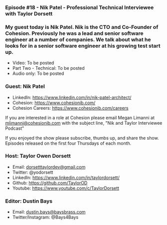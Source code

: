 ### Episode #18 - Nik Patel - Professional Technical Interviewee with Taylor Dorsett

### My guest today is Nik Patel. Nik is the CTO and Co-Founder of Cohesion. Previously he was a lead and senior software engineer at a number of companies. We talk about what he looks for in a senior software engineer at his growing test start up.

- Video: To be posted
- Part Two - Technical: To be posted
- Audio only: To be posted

### Guest: Nik Patel
- LinkedIn: https://www.linkedin.com/in/nik-patel-architect/
- Cohesion: https://www.cohesionib.com/
- Cohesion Careers: https://www.cohesionib.com/careers

If you are interested in a role at Cohesion please email Megan Limanni at mlimanni@cohesionib.com with the subject line, "Nik and Taylor Interviewee Podcast"

If you enjoyed the show please subscribe, thumbs up, and share the show.
Episodes released on the first four Thursdays of each month.

### Host: Taylor Owen Dorsett
- Email: dorsetttaylordev@gmail.com
- Twitter: @yodorsett
- LinkedIn: https://www.linkedin.com/in/taylordorsett/
- Github: https://github.com/TaylorOD
- Youtube: https://www.youtube.com/c/TaylorDorsett

### Editor: Dustin Bays
- Email: dustin.bays@baysbrass.com
- Twitter/Instagram: @Bays4Bays
